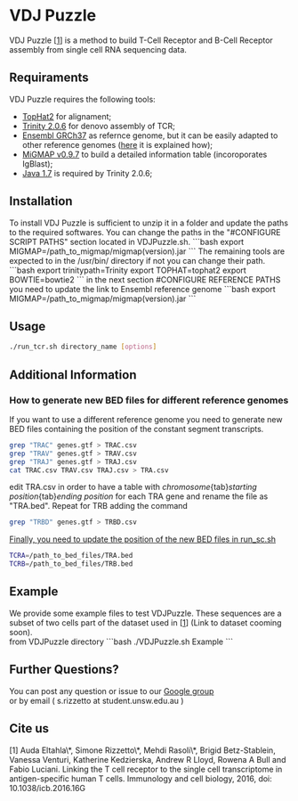 <h1>VDJ Puzzle</h1>

VDJ Puzzle [<a href="#Ref1">1</a>] is a method to build T-Cell Receptor and B-Cell Receptor assembly from single cell RNA sequencing data.

<h2>Requiraments</h2>
VDJ Puzzle requires the following tools:
<ul>
<li><a href="">TopHat2</a> for alignament;</li>
<li><a href="">Trinity 2.0.6</a> for denovo assembly of TCR;</li>
<li><a href="">Ensembl GRCh37</a> as refernce genome, but it can be easily adapted to other reference genomes (<a href="#generateBED">here</a> it is explained how);</li>
<li><a href="https://github.com/mikessh/migmap">MiGMAP v0.9.7</a> to build a detailed information table (incoroporates IgBlast);</li>
<li><a href="">Java 1.7</a> is required by Trinity 2.0.6;</li>
</ul>
<h2>Installation</h2>
To install VDJ Puzzle is sufficient to unzip it in a folder and update the paths to the required softwares. You can change the paths in the "#CONFIGURE SCRIPT PATHS" section located in VDJPuzzle.sh.
```bash
export MIGMAP=/path_to_migmap/migmap(version).jar
```
The remaining tools are expected to in the /usr/bin/ directory if not you can change their path.
```bash
export trinitypath=Trinity
export TOPHAT=tophat2
export BOWTIE=bowtie2
```
in the next section #CONFIGURE REFERENCE PATHS you need to update the link to Ensembl reference genome
```bash
export MIGMAP=/path_to_migmap/migmap(version).jar
```
<h2>Usage</h2>

```bash
./run_tcr.sh directory_name [options]
```

<h2>Additional Information</h2>

<a name="generateBED"></a><h3>How to generate new BED files for different reference genomes</h3>
If you want to use a different reference genome you need to generate new BED files containing the position of the constant segment transcripts.
```bash
grep "TRAC" genes.gtf > TRAC.csv
grep "TRAV" genes.gtf > TRAV.csv
grep "TRAJ" genes.gtf > TRAJ.csv
cat TRAC.csv TRAV.csv TRAJ.csv > TRA.csv
```
edit TRA.csv in order to have a table with <i>chromosome</i>{tab}<i>starting position</i>{tab}<i>ending position</i> for each TRA gene and rename the file as "TRA.bed". Repeat for TRB adding the command
```bash
grep "TRBD" genes.gtf > TRBD.csv
```
<u>Finally, you need to update the position of the new BED files in run_sc.sh</u>
```bash
TCRA=/path_to_bed_files/TRA.bed
TCRB=/path_to_bed_files/TRB.bed
```

<h2>Example</h2>
We provide some example files to test VDJPuzzle. These sequences are a subset of two  cells part of the dataset used in [<a href="#Ref1">1</a>] (Link to dataset cooming soon).<br>
from VDJPuzzle directory
```bash
./VDJPuzzle.sh Example
```

<h2>Further Questions?</h2>
You can post any question or issue to our <a href="https://groups.google.com/forum/#!forum/vdj-puzzle">Google group</a>
<br>
or by email ( s.rizzetto at student.unsw.edu.au )

<h2>Cite us</h2>
[<a name="Ref1">1</a>] Auda Eltahla\*, Simone Rizzetto\*, Mehdi Rasoli\*, Brigid Betz-Stablein, Vanessa Venturi, Katherine Kedzierska, Andrew R Lloyd, Rowena A Bull and Fabio Luciani. Linking the T cell receptor to the single cell transcriptome in antigen-specific human T cells. Immunology and cell biology, 2016, doi: 10.1038/icb.2016.16G
